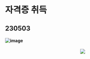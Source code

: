 # 자격증 취득
## 230503
#### ![image](https://github.com/Shin-jongwhan/TIL/assets/62974484/2f4030cf-4d03-4bce-aa6e-8b643b37c45d)
<p align="center">
	<a href="https://github.com/Shin-jongwhan">
		<img src="https://github.com/Shin-jongwhan/TIL/assets/62974484/2f4030cf-4d03-4bce-aa6e-8b643b37c45d" />
	</a>
</p>
